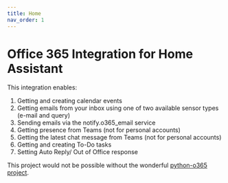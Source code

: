 ```yaml
---
title: Home
nav_order: 1
---
```


# Office 365 Integration for Home Assistant

This integration enables:
1. Getting and creating calendar events
2. Getting emails from your inbox using one of two available sensor types (e-mail and query)
3. Sending emails via the notify.o365_email service
4. Getting presence from Teams (not for personal accounts)
5. Getting the latest chat message from Teams (not for personal accounts)
6. Getting and creating To-Do tasks
7. Setting Auto Reply/ Out of Office response

This project would not be possible without the wonderful [python-o365 project](https://github.com/O365/python-o365).

